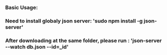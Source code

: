 ### Basic Usage:

### Need to install globaly json server: 'sudo npm install -g json-server'

### After downloading at the same folder, please run : 'json-server --watch db.json --id=\_id'
